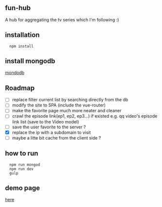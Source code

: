 ## fun-hub
A hub for aggregating the tv series which I'm following :)

## installation
```
  npm install
```

## install mongodb
[mondodb](https://www.mongodb.com/)

## Roadmap
- [ ] replace filter current list by searching directly from the db
- [ ] modify the site to SPA (include the vue-router)
- [ ] make the favorite page much more neater and cleaner
- [ ] crawl the episode link(ep1, ep2, ep3...) if existed e.g. qq video's episode link list (save to the Video model)
- [ ] save the user favorite to the server ?
- [x] replace the ip with a subdomain to visit
- [ ] maybe a litte bit cache from the client side ?
## how to run
```
  npm run mongod
  npm run dev
  gulp

```

## demo page
  [here](http://fun-hub.alexq.net)